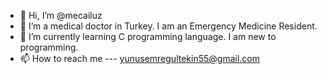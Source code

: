 - 👋 Hi, I’m @mecailuz
- 👀 I’m a medical doctor in Turkey. I am an Emergency Medicine Resident. 
- 🌱 I’m currently learning C programming language. I am new to programming.
- 📫 How to reach me --- yunusemregultekin55@gmail.com

<!---
mecailuz/mecailuz is a ✨ special ✨ repository because its `README.md` (this file) appears on your GitHub profile.
You can click the Preview link to take a look at your changes.
--->
